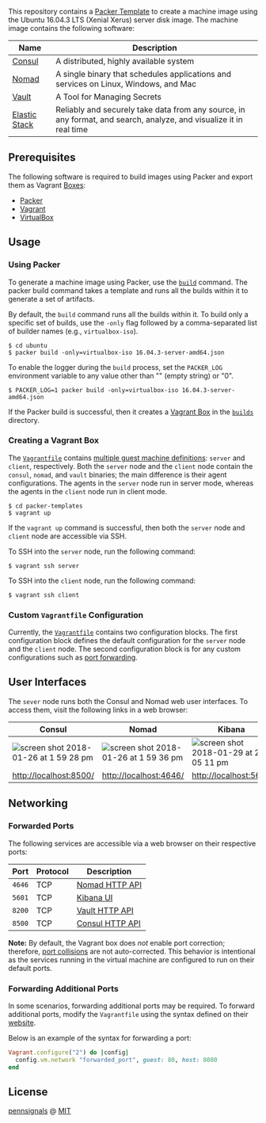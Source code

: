 This repository contains a [Packer Template](https://www.packer.io/docs/templates/index.html) to create a machine image using the Ubuntu 16.04.3 LTS (Xenial Xerus) server disk image. The machine image contains the following software:

| Name                                     | Description                                                                                                        |
|------------------------------------------|--------------------------------------------------------------------------------------------------------------------|
| [Consul](https://www.consul.io/)         | A distributed, highly available system                                                                             |
| [Nomad](https://www.nomadproject.io/)    | A single binary that schedules applications and services on Linux, Windows, and Mac                                |
| [Vault](https://www.vaultproject.io/)    | A Tool for Managing Secrets                                                                                        |
| [Elastic Stack](https://www.elastic.co/) | Reliably and securely take data from any source, in any format, and search, analyze, and visualize it in real time |

## Prerequisites

The following software is required to build images using Packer and export them as Vagrant [Boxes](https://www.vagrantup.com/docs/boxes.html):

- [Packer](https://www.packer.io/downloads.html)
- [Vagrant](https://www.vagrantup.com/downloads.html)
- [VirtualBox](https://www.virtualbox.org/wiki/Downloads)

## Usage

### Using Packer

To generate a machine image using Packer, use the [`build`](https://www.packer.io/docs/commands/build.html) command. The packer build command takes a template and runs all the builds within it to generate a set of artifacts.

By default, the `build` command runs all the builds within it. To build only a specific set of builds, use the `-only` flag followed by a comma-separated list of builder names (e.g., `virtualbox-iso`).

	$ cd ubuntu
	$ packer build -only=virtualbox-iso 16.04.3-server-amd64.json

To enable the logger during the `build` process, set the `PACKER_LOG` environment variable to any value other than "" (empty string) or "0".

	$ PACKER_LOG=1 packer build -only=virtualbox-iso 16.04.3-server-amd64.json

If the Packer build is successful, then it creates a [Vagrant Box](https://www.vagrantup.com/docs/boxes.html) in the [`builds`](builds) directory.

### Creating a Vagrant Box

The [`Vagrantfile`](Vagrantfile) contains [multiple guest machine definitions](https://www.vagrantup.com/docs/multi-machine/): `server` and `client`, respectively. Both the `server` node and the `client` node contain the `consul`, `nomad`, and `vault` binaries; the main difference is their agent configurations. The agents in the `server` node run in server mode, whereas the agents in the `client` node run in client mode.

	$ cd packer-templates
	$ vagrant up

If the `vagrant up` command is successful, then both the `server` node and `client` node are accessible via SSH.

To SSH into the `server` node, run the following command:

	$ vagrant ssh server

To SSH into the `client` node, run the following command:

	$ vagrant ssh client

### Custom `Vagrantfile` Configuration

Currently, the [`Vagrantfile`](Vagrantfile) contains two configuration blocks. The first configuration block defines the default configuration for the `server` node and the `client` node. The second configuration block is for any custom configurations such as [port forwarding](https://www.vagrantup.com/docs/networking/forwarded_ports.html).

## User Interfaces

The `sever` node runs both the Consul and Nomad web user interfaces. To access them, visit the following links in a web browser:

| Consul                                                                                                                                       | Nomad                                                                                                                                        | Kibana                                                                                                                                       |
|----------------------------------------------------------------------------------------------------------------------------------------------|----------------------------------------------------------------------------------------------------------------------------------------------|----------------------------------------------------------------------------------------------------------------------------------------------|
| ![screen shot 2018-01-26 at 1 59 28 pm](https://user-images.githubusercontent.com/2184329/35455767-2ae43ea2-02a1-11e8-966e-d335f8c6df10.png) | ![screen shot 2018-01-26 at 1 59 36 pm](https://user-images.githubusercontent.com/2184329/35455779-345fda18-02a1-11e8-84b8-9c73975dd534.png) | ![screen shot 2018-01-29 at 2 05 11 pm](https://user-images.githubusercontent.com/2184329/35528955-7d24c250-04fd-11e8-9a36-426c257a2321.png) |
| [http://localhost:8500/](http://localhost:8500/)                                                                                             | [http://localhost:4646/](http://localhost:4646/)                                                                                             | [http://localhost:5601](http://localhost:5601)                                                                                               |

## Networking

### Forwarded Ports

The following services are accessible via a web browser on their respective ports:

| Port   | Protocol | Description                                                                |
|--------|----------|----------------------------------------------------------------------------|
| `4646` | TCP      | [Nomad HTTP API](https://www.nomadproject.io/api/index.html)               |
| `5601` | TCP      | [Kibana UI](https://www.elastic.co/guide/en/kibana/current/dashboard.html) |
| `8200` | TCP      | [Vault HTTP API](https://www.vaultproject.io/api/index.html)               |
| `8500` | TCP      | [Consul HTTP API](https://www.consul.io/api/index.html)                    |

**Note:** By default, the Vagrant box does *not* enable port correction; therefore, [port collisions](https://www.vagrantup.com/docs/networking/forwarded_ports.html#port-collisions-and-correction) are not auto-corrected. This behavior is intentional as the services running in the virtual machine are configured to run on their default ports.

### Forwarding Additional Ports

In some scenarios, forwarding additional ports may be required. To forward additional ports, modify the `Vagrantfile` using the syntax defined on their [website](https://www.vagrantup.com/docs/networking/forwarded_ports.html#defining-a-forwarded-port).

Below is an example of the syntax for forwarding a port:

```ruby
Vagrant.configure("2") do |config|
  config.vm.network "forwarded_port", guest: 80, host: 8080
end
```

## License

[pennsignals](https://github.com/pennsignals) @ [MIT](https://github.com/pennsignals/packer-templates/blob/master/LICENSE)
